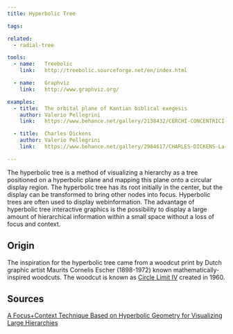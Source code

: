 ```yaml
---
title: Hyperbolic Tree

tags:

related:
  - radial-tree

tools:
  - name:   Treebolic
    link:   http://treebolic.sourceforge.net/en/index.html

  - name:   Graphviz
    link:   http://www.graphviz.org/

examples:
  - title:  The orbital plane of Kantian biblical exegesis
    author: Valerio Pellegrini
    link:   https://www.behance.net/gallery/2138432/CERCHI-CONCENTRICI-Kant-Data-Visualization

  - title:  Charles Dickens
    author: Valerio Pellegrini
    link:   https://www.behance.net/gallery/2984617/CHARLES-DICKENS-La-Lettura-10-Corriere-della-Sera

---
```


The hyperbolic tree is a method of visualizing a hierarchy as a tree positioned on a hyperbolic plane and mapping this plane onto a circular display region. The hyperbolic tree has its root initially in the center, but the display can be transformed to bring other nodes into focus. Hyperbolic trees are often used to display webinformation.
The advantage of hyperbolic tree interactive graphics is the possibility to display a large amount of hierarchical information within a small space without a loss of focus and context.

<!--more-->

## Origin
The inspiration for the hyperbolic tree came from a woodcut print by Dutch graphic artist Maurits Cornelis Escher (1898-1972) known mathematically-inspired woodcuts. The woodcut is known as [Circle Limit IV](https://www.mcescher.com/gallery/recognition-success/circle-limit-iv/) created in 1960.

## Sources
[A Focus+Context Technique Based on Hyperbolic Geometry for Visualizing Large Hierarchies](http://www.idav.ucdavis.edu/~asharf/shrek/Projects/HypBrowser/startree-chi95.pdf)
